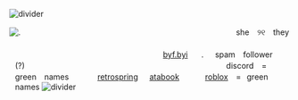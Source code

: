 ![divider](https://github.com/user-attachments/assets/16b087c0-4963-4c85-9034-06fc2ee96f29)

![.](https://github.com/user-attachments/assets/b6a10844-78aa-4172-9a0f-520a2a4a4953)
ㅤㅤㅤㅤㅤㅤㅤㅤㅤㅤ    ⠀⠀ㅤㅤㅤㅤㅤㅤㅤㅤㅤㅤㅤㅤㅤㅤㅤㅤㅤ⠀she ⠀୨୧⠀ they ⠀⠀⠀⠀⠀⠀⠀⠀⠀⠀ㅤㅤㅤㅤㅤㅤㅤㅤㅤㅤㅤㅤㅤㅤㅤ⠀ㅤㅤㅤㅤㅤㅤㅤㅤㅤㅤㅤㅤㅤㅤㅤㅤㅤㅤㅤㅤㅤㅤㅤㅤㅤㅤㅤㅤㅤㅤㅤㅤㅤㅤㅤ　 [byf.byi](https://rentry.co/theheadnurse)⠀⠀ .⠀⠀spam ⠀follower ⠀(?)⠀ㅤㅤ
ㅤㅤㅤㅤㅤㅤㅤㅤㅤㅤㅤㅤㅤ⠀⠀⠀⠀⠀⠀⠀⠀⠀⠀⠀⠀⠀⠀⠀discord ⠀= ⠀green ⠀names⠀⠀⠀⠀⠀[retrospring](https://retrospring.net/@romaritimeflower)⠀⠀[atabook](https://missnurse.atabook.org/)⠀⠀ㅤㅤ[roblox](https://www.roblox.com/users/1376427519/profile) ⠀=⠀green ⠀names
![divider](https://github.com/user-attachments/assets/86f563f0-0b7b-4ae0-b9ee-1a1fbf8c189e)

